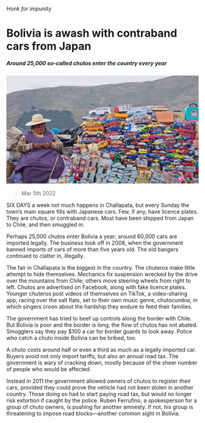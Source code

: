 ###### Honk for impunity

# Bolivia is awash with contraband cars from Japan 

##### Around 25,000 so-called chutos enter the country every year 

![image](images/20220305_AMP004_0.jpg) 

> Mar 5th 2022 

SIX DAYS a week not much happens in Challapata, but every Sunday the town’s main square fills with Japanese cars. Few, if any, have licence plates. They are chutos, or contraband cars. Most have been shipped from Japan to Chile, and then smuggled in.

Perhaps 25,000 chutos enter Bolivia a year; around 60,000 cars are imported legally. The business took off in 2008, when the government banned imports of cars of more than five years old. The old bangers continued to clatter in, illegally.


The fair in Challapata is the biggest in the country. The chuteros make little attempt to hide themselves. Mechanics fix suspension wrecked by the drive over the mountains from Chile; others move steering wheels from right to left. Chutos are advertised on Facebook, along with fake licence plates. Younger chuteros post videos of themselves on TikTok, a video-sharing app, racing over the salt flats, set to their own music genre, chutocumbia, in which singers croon about the hardship they endure to feed their families.

The government has tried to beef up controls along the border with Chile. But Bolivia is poor and the border is long; the flow of chutos has not abated. Smugglers say they pay $100 a car for border guards to look away. Police who catch a chuto inside Bolivia can be bribed, too.

A chuto costs around half or even a third as much as a legally imported car. Buyers avoid not only import tariffs, but also an annual road tax. The government is wary of cracking down, mostly because of the sheer number of people who would be affected.

Instead in 2011 the government allowed owners of chutos to register their cars, provided they could prove the vehicle had not been stolen in another country. Those doing so had to start paying road tax, but would no longer risk extortion if caught by the police. Ruben Ferrufino, a spokesperson for a group of chuto owners, is pushing for another amnesty. If not, his group is threatening to impose road blocks—another common sight in Bolivia.

